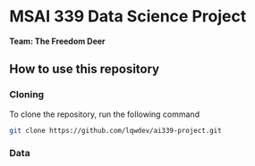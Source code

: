 # MSAI 339 Data Science Project

**Team: The Freedom Deer**


## How to use this repository

### Cloning

To clone the repository, run the following command

```bash
git clone https://github.com/lqwdev/ai339-project.git
```

### Data


